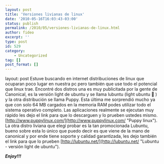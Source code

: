 ```yaml
---
layout: post
title: 'Versiones livianas de linux'
date: '2010-05-16T16:03:43-03:00'
status: publish
permalink: /2010/05/versiones-livianas-de-linux.html
author: fideo
excerpt: ''
type: post
id: 529
category:
    - Uncategorized
tag: []
post_format: []
---
```

layout: post
Estuve buscando en internet distribuciones de linux que ocuparan poco lugar en nuestra pc pero también que use todo el potencial que linux trae. Encontré dos distros una es muy publicitada por la gente de Canonical, es la versión light de ubuntu y se llama lubuntu (light ubuntu 🙂 ) y la otra distribución se llama Puppy. Esta última me sorprendió mucho ya que con solo 64 MB cargados en la memoria RAM podes utilizar todo el sistema operativo completo. Las aplicaciones realmente se ejecutan muy rápido les dejo el link para que lo descarguen y lo prueben ustedes mismo. [http://www.puppylinux.com/](http://www.puppylinux.com/ "Puppy linux"). La otra distro liviana que elegí probar es la tan promocionada Lubuntu, bueno sobre esta lo único que puedo decir es que viene de la mano de canonical y por ende tiene soporte y calidad garantizada, les dejo también el link para que lo prueben [http://lubuntu.net/](http://lubuntu.net/ "Lubuntu - versión light de ubuntu").

***Enjoy!!!***